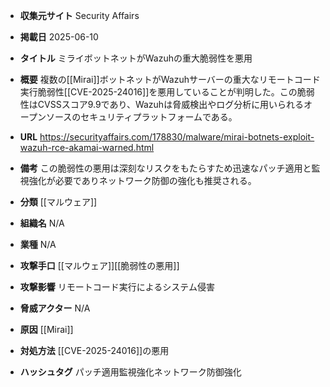 - **収集元サイト**
Security Affairs

- **掲載日**
2025-06-10

- **タイトル**
ミライボットネットがWazuhの重大脆弱性を悪用

- **概要**
複数の[[Mirai]]ボットネットがWazuhサーバーの重大なリモートコード実行脆弱性[[CVE-2025-24016]]を悪用していることが判明した。この脆弱性はCVSSスコア9.9であり、Wazuhは脅威検出やログ分析に用いられるオープンソースのセキュリティプラットフォームである。

- **URL**
https://securityaffairs.com/178830/malware/mirai-botnets-exploit-wazuh-rce-akamai-warned.html

- **備考**
この脆弱性の悪用は深刻なリスクをもたらすため迅速なパッチ適用と監視強化が必要でありネットワーク防御の強化も推奨される。

- **分類**
[[マルウェア]]

- **組織名**
N/A

- **業種**
N/A

- **攻撃手口**
[[マルウェア]][[脆弱性の悪用]]

- **攻撃影響**
リモートコード実行によるシステム侵害

- **脅威アクター**
N/A

- **原因**
[[Mirai]]

- **対処方法**
[[CVE-2025-24016]]の悪用

- **ハッシュタグ**
パッチ適用監視強化ネットワーク防御強化
